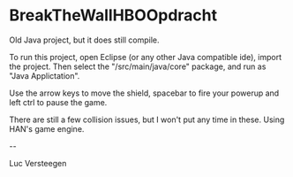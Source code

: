# BreakTheWallHBOOpdracht

Old Java project, but it does still compile. 

To run this project, open Eclipse (or any other Java compatible ide), import the project. Then select the "/src/main/java/core" package, and run as "Java Applictation".

Use the arrow keys to move the shield, spacebar to fire your powerup and left ctrl to pause the game.

There are still a few collision issues, but I won't put any time in these. Using HAN's game engine.

--

Luc Versteegen
